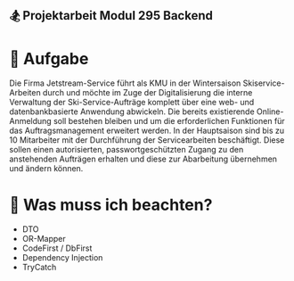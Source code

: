 ## 🏂 Projektarbeit Modul 295 Backend
# 🎯 Aufgabe
Die Firma Jetstream-Service führt als KMU in der Wintersaison Skiservice-Arbeiten durch und möchte im Zuge der Digitalisierung die interne Verwaltung der Ski-Service-Aufträge komplett über eine web- und datenbankbasierte Anwendung abwickeln. Die bereits existierende Online-Anmeldung soll bestehen bleiben und um die erforderlichen Funktionen für das Auftragsmanagement erweitert werden. In der Hauptsaison sind bis zu 10 Mitarbeiter mit der Durchführung der Servicearbeiten beschäftigt. Diese sollen einen autorisierten, passwortgeschützten Zugang zu den anstehenden Aufträgen erhalten und diese zur Abarbeitung übernehmen und ändern können.

# 🤔 Was muss ich beachten?
- DTO
- OR-Mapper
- CodeFirst / DbFirst
- Dependency Injection
- TryCatch
